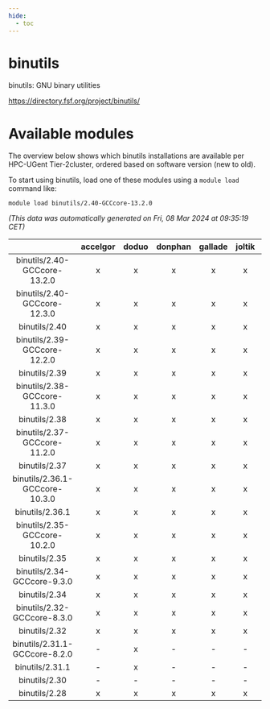 ```yaml
---
hide:
  - toc
---
```


binutils
========


binutils: GNU binary utilities

https://directory.fsf.org/project/binutils/
# Available modules


The overview below shows which binutils installations are available per HPC-UGent Tier-2cluster, ordered based on software version (new to old).

To start using binutils, load one of these modules using a `module load` command like:

```shell
module load binutils/2.40-GCCcore-13.2.0
```

*(This data was automatically generated on Fri, 08 Mar 2024 at 09:35:19 CET)*  

| |accelgor|doduo|donphan|gallade|joltik|skitty|
| :---: | :---: | :---: | :---: | :---: | :---: | :---: |
|binutils/2.40-GCCcore-13.2.0|x|x|x|x|x|x|
|binutils/2.40-GCCcore-12.3.0|x|x|x|x|x|x|
|binutils/2.40|x|x|x|x|x|x|
|binutils/2.39-GCCcore-12.2.0|x|x|x|x|x|x|
|binutils/2.39|x|x|x|x|x|x|
|binutils/2.38-GCCcore-11.3.0|x|x|x|x|x|x|
|binutils/2.38|x|x|x|x|x|x|
|binutils/2.37-GCCcore-11.2.0|x|x|x|x|x|x|
|binutils/2.37|x|x|x|x|x|x|
|binutils/2.36.1-GCCcore-10.3.0|x|x|x|x|x|x|
|binutils/2.36.1|x|x|x|x|x|x|
|binutils/2.35-GCCcore-10.2.0|x|x|x|x|x|x|
|binutils/2.35|x|x|x|x|x|x|
|binutils/2.34-GCCcore-9.3.0|x|x|x|x|x|x|
|binutils/2.34|x|x|x|x|x|x|
|binutils/2.32-GCCcore-8.3.0|x|x|x|x|x|x|
|binutils/2.32|x|x|x|x|x|x|
|binutils/2.31.1-GCCcore-8.2.0|-|x|-|-|-|-|
|binutils/2.31.1|-|x|-|-|-|x|
|binutils/2.30|-|-|-|-|-|x|
|binutils/2.28|x|x|x|x|x|x|
